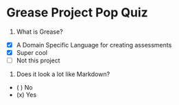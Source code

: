 # Grease Project Pop Quiz

1. What is Grease?

* [x] A Domain Specific Language for creating assessments
* [x] Super cool
* [ ] Not this project

1. Does it look a lot like Markdown?

* ( ) No
* (x) Yes
